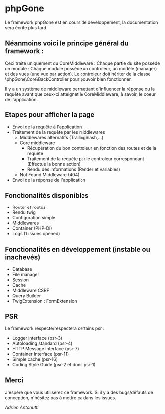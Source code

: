 # phpGone
Le framework phpGone est en cours de développement, la documentation sera écrite plus tard. 

## Néanmoins voici le principe général du framework :
Ceci traite uniquement du CoreMiddleware :
Chaque partie du site possède un module :
Chaque module possède un controleur, un modèle (manager) et des vues (une vue par action). Le controleur doit hériter de la classe \phpGone\Core\BackController pour pouvoir bien fonctionner.

Il y a un système de middleware permettant d'influencer la réponse ou la requête avant que ceux-ci atteignet le CoreMiddleware, à savoir, le coeur de l'application.

## Etapes pour afficher la page 
* Envoi de la requête à l'application
* Traitement de la requête par les middlewares
  * Middlewares alternatifs (TrailingSlash,...)
  * Core middleware
    * Récupération du bon controleur en fonction des routes et de la requête
    * Traitement de la requête par le controleur correspondant (Effectue la bonne action)
    * Rendu des informations (Render et variables)
  * Not Found Middleware (404)
* Envoi de la réponse de l'application

## Fonctionalités disponibles
* Router et routes
* Rendu twig
* Configuration simple
* Middlewares
* Container (PHP-DI)
* Logs (1 issues opened)

## Fonctionalités en développement (instable ou inachevés)
* Database
* File manager
* Session
* Cache
* Middleware CSRF
* Query Builder
* TwigExtension : FormExtension

## PSR
Le framework respecte/respectera certains psr :
* Logger interface (psr-3)
* Autoloading standard (psr-4)
* HTTP Message interface (psr-7)
* Container Interface (psr-11)
* Simple cache (psr-16)
* Coding Style Guide (psr-2 et donc psr-1)

## Merci

J'espère que vous utiliserez ce framework. Si il y a des bugs/défauts de conception, n'hésitez pas à mettre ça dans les issues.

*Adrien Antonutti*
